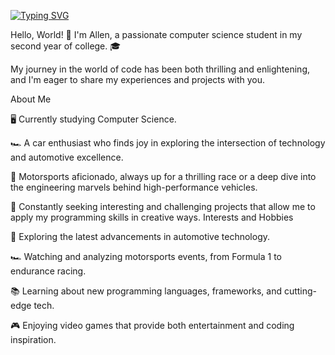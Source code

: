 [![Typing SVG](https://readme-typing-svg.demolab.com?font=Fira+Code&pause=990&random=false&width=435&lines=Hi+I'm+Allen%2C+19+years+old;Computer+Science+Student)](https://git.io/typing-svg)

Hello, World! 👋
I'm Allen, a passionate computer science student in my second year of college. 🎓 

My journey in the world of code has been both thrilling and enlightening, and I'm eager to share my experiences and projects with you.




About Me

🖥️ Currently studying Computer Science.

🏎️ A car enthusiast who finds joy in exploring the intersection of technology and automotive excellence.

🏁 Motorsports aficionado, always up for a thrilling race or a deep dive into the engineering marvels behind high-performance vehicles.

🌟 Constantly seeking interesting and challenging projects that allow me to apply my programming skills in creative ways.
Interests and Hobbies




🚗 Exploring the latest advancements in automotive technology.

🏎️ Watching and analyzing motorsports events, from Formula 1 to endurance racing.

📚 Learning about new programming languages, frameworks, and cutting-edge tech.

🎮 Enjoying video games that provide both entertainment and coding inspiration.
